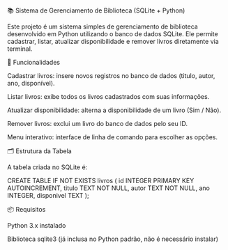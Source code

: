 📚 Sistema de Gerenciamento de Biblioteca (SQLite + Python)

Este projeto é um sistema simples de gerenciamento de biblioteca desenvolvido em Python utilizando o banco de dados SQLite.
Ele permite cadastrar, listar, atualizar disponibilidade e remover livros diretamente via terminal.

🚀 Funcionalidades

Cadastrar livros: insere novos registros no banco de dados (titulo, autor, ano, disponível).

Listar livros: exibe todos os livros cadastrados com suas informações.

Atualizar disponibilidade: alterna a disponibilidade de um livro (Sim / Não).

Remover livros: exclui um livro do banco de dados pelo seu ID.

Menu interativo: interface de linha de comando para escolher as opções.

🗂 Estrutura da Tabela

A tabela criada no SQLite é:

CREATE TABLE IF NOT EXISTS livros (
    id INTEGER PRIMARY KEY AUTOINCREMENT,
    titulo TEXT NOT NULL,
    autor TEXT NOT NULL,
    ano INTEGER,
    disponivel TEXT
);

📦 Requisitos

Python 3.x instalado

Biblioteca sqlite3 (já inclusa no Python padrão, não é necessário instalar)
